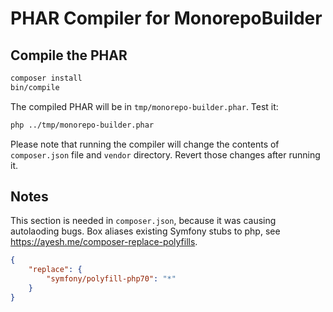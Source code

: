 # PHAR Compiler for MonorepoBuilder

## Compile the PHAR

```bash
composer install
bin/compile
```

The compiled PHAR will be in `tmp/monorepo-builder.phar`. Test it:

```bash
php ../tmp/monorepo-builder.phar
```

Please note that running the compiler will change the contents of `composer.json` file and `vendor` directory. Revert those changes after running it.

## Notes

This section is needed in `composer.json`, because it was causing autolaoding bugs.
Box aliases existing Symfony stubs to php, see https://ayesh.me/composer-replace-polyfills.

```json
{
    "replace": {
        "symfony/polyfill-php70": "*"
    }
}
```
